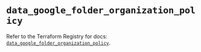 # `data_google_folder_organization_policy`

Refer to the Terraform Registry for docs: [`data_google_folder_organization_policy`](https://registry.terraform.io/providers/hashicorp/google-beta/6.15.0/docs/data-sources/google_folder_organization_policy).
